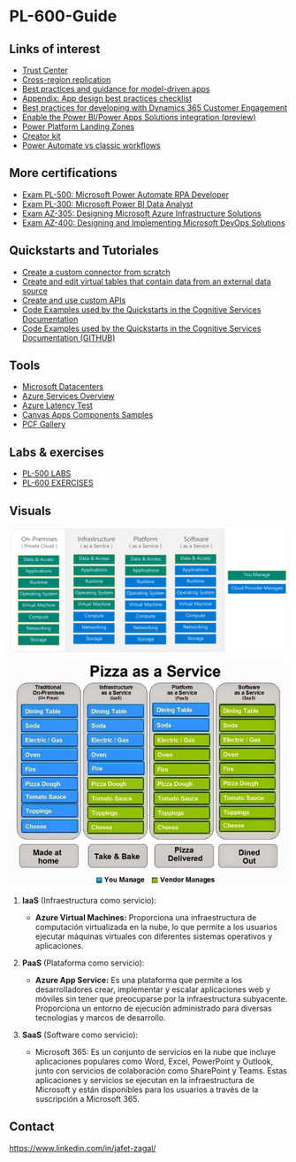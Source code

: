 # PL-600-Guide

## Links of interest
- [Trust Center](https://www.microsoft.com/en-us/trust-center)
- [Cross-region replication](https://learn.microsoft.com/en-us/azure/reliability/cross-region-replication-azure)
- [Best practices and guidance for model-driven apps](https://learn.microsoft.com/en-gb/power-apps/developer/model-driven-apps/best-practices/)
- [Appendix: App design best practices checklist](https://learn.microsoft.com/en-gb/power-platform/developer/appsource/appendix-app-design-best-practices-checklist)
- [Best practices for developing with Dynamics 365 Customer Engagement](https://learn.microsoft.com/en-gb/dynamics365/customerengagement/on-premises/developer/best-practices-sdk?view=op-9-1)
- [Enable the Power BI/Power Apps Solutions integration (preview)](https://learn.microsoft.com/en-gb/power-bi/collaborate-share/service-power-bi-powerapps-integration-enable)
- [Power Platform Landing Zones](https://github.com/microsoft/industry/tree/main/foundations/powerPlatform)
- [Creator kit](https://learn.microsoft.com/en-us/power-platform/guidance/creator-kit/overview)
- [Power Automate vs classic workflows](https://learn.microsoft.com/en-us/power-automate/replace-workflows-with-flows#feature-capability-comparison)
<!-- - []() -->

## More certifications
- [Exam PL-500: Microsoft Power Automate RPA Developer](https://learn.microsoft.com/en-us/certifications/exams/pl-500/)
- [Exam PL-300: Microsoft Power BI Data Analyst](https://learn.microsoft.com/en-us/certifications/exams/pl-300/)
- [Exam AZ-305: Designing Microsoft Azure Infrastructure Solutions](https://learn.microsoft.com/en-us/certifications/exams/az-305/)
- [Exam AZ-400: Designing and Implementing Microsoft DevOps Solutions](https://learn.microsoft.com/en-us/certifications/exams/az-400/)
<!-- - []() -->

## Quickstarts and Tutoriales
- [Create a custom connector from scratch](https://learn.microsoft.com/en-us/connectors/custom-connectors/define-blank)
- [Create and edit virtual tables that contain data from an external data source](https://learn.microsoft.com/en-gb/power-apps/maker/data-platform/create-edit-virtual-entities)
- [Create and use custom APIs
](https://learn.microsoft.com/en-gb/power-apps/developer/data-platform/custom-api)
- [Code Examples used by the Quickstarts in the Cognitive Services Documentation](https://learn.microsoft.com/en-us/samples/azure-samples/cognitive-services-quickstart-code/cognitive-services-quickstart-code/)
- [Code Examples used by the Quickstarts in the Cognitive Services Documentation (GITHUB)](https://github.com/Azure-Samples/cognitive-services-quickstart-code/tree/master)
<!-- - []() -->

## Tools
- [Microsoft Datacenters](https://datacenters.microsoft.com/globe/explore?info=region_eastus)
- [Azure Services Overview](https://azurecharts.com/overview/?f=iaas)
- [Azure Latency Test](https://www.azurespeed.com/Azure/Latency)
- [Canvas Apps Components Samples](https://powerusers.microsoft.com/t5/Canvas-Apps-Components-Samples/bd-p/ComponentsGallery)
- [PCF Gallery](https://pcf.gallery/)
<!-- - []() -->

## Labs & exercises
- [PL-500 LABS](https://microsoftlearning.github.io/PL-500T00-Microsoft-Power-Automate-RPA-Developer/)
- [PL-600 EXERCISES](https://microsoftlearning.github.io/PL-600-Microsoft-Power-Platform-Solution-Architect/)


## Visuals

![](media/sharedresponsibilitymodel.png)

![](media/pizzaasaservice.jpg)


1. **IaaS** (Infraestructura como servicio): 
   - **Azure Virtual Machines:** Proporciona una infraestructura de computación virtualizada en la nube, lo que permite a los usuarios ejecutar máquinas virtuales con diferentes sistemas operativos y aplicaciones.

2. **PaaS** (Plataforma como servicio): 
   - **Azure App Service:** Es una plataforma que permite a los desarrolladores crear, implementar y escalar aplicaciones web y móviles sin tener que preocuparse por la infraestructura subyacente. Proporciona un entorno de ejecución administrado para diversas tecnologías y marcos de desarrollo.
   
3. **SaaS** (Software como servicio): 
   - Microsoft 365: Es un conjunto de servicios en la nube que incluye aplicaciones populares como Word, Excel, PowerPoint y Outlook, junto con servicios de colaboración como SharePoint y Teams. Estas aplicaciones y servicios se ejecutan en la infraestructura de Microsoft y están disponibles para los usuarios a través de la suscripción a Microsoft 365.

## Contact

https://www.linkedin.com/in/jafet-zagal/
